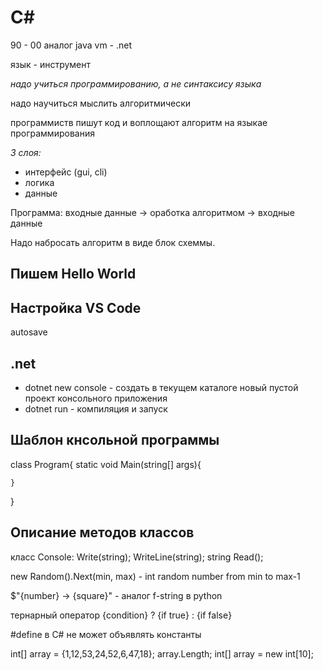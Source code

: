 # C#

90 - 00 аналог java vm - .net

язык - инструмент

*надо учиться программированию, а не синтаксису языка*

надо научиться мыслить алгоритмически

программиств пишут код и воплощают алгоритм на языкае программирования


_3 слоя:_
* интерфейс (gui, cli)
* логика
* данные

Программа: входные данные -> оработка алгоритмом -> входные данные

Надо набросать алгоритм в виде блок схеммы.

## Пишем Hello World


## Настройка VS Code

autosave

## .net
 
* dotnet new console - создать в текущем каталоге новый пустой проект консольного приложения
* dotnet run - компиляция и запуск

## Шаблон кнсольной программы

class Program{
    static void Main(string[] args){

    }
}

## Описание методов классов

класс Console:
Write(string);
WriteLine(string);
string Read();

new Random().Next(min, max) - int random number from min to max-1

$"{number} -> {square}" - аналог f-string в python

тернарный оператор {condition} ? {if true} : {if false}

#define в C# не может объявлять константы

int[] array = {1,12,53,24,52,6,47,18};
array.Length;
int[] array = new int[10];